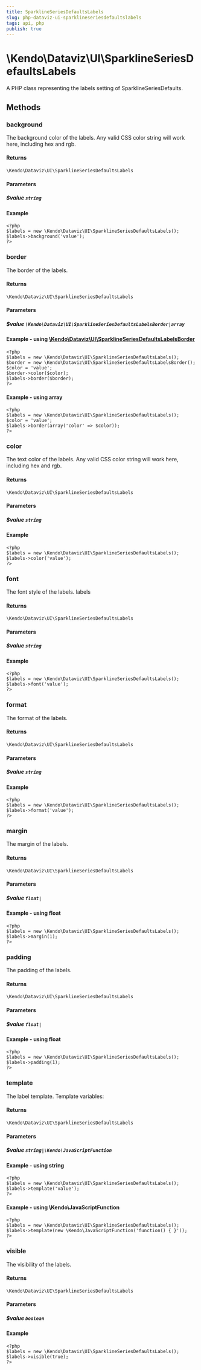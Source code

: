 ```yaml
---
title: SparklineSeriesDefaultsLabels
slug: php-dataviz-ui-sparklineseriesdefaultslabels
tags: api, php
publish: true
---
```


# \Kendo\Dataviz\UI\SparklineSeriesDefaultsLabels

A PHP class representing the labels setting of SparklineSeriesDefaults.


## Methods

### background
The background color of the labels. Any valid CSS color string will work here,
including hex and rgb.

#### Returns
`\Kendo\Dataviz\UI\SparklineSeriesDefaultsLabels`

#### Parameters

##### $value `string`



#### Example 
    <?php
    $labels = new \Kendo\Dataviz\UI\SparklineSeriesDefaultsLabels();
    $labels->background('value');
    ?>

### border

The border of the labels.

#### Returns
`\Kendo\Dataviz\UI\SparklineSeriesDefaultsLabels`

#### Parameters

##### $value `\Kendo\Dataviz\UI\SparklineSeriesDefaultsLabelsBorder|array`


#### Example - using [\Kendo\Dataviz\UI\SparklineSeriesDefaultsLabelsBorder](/api/wrappers/php/Kendo/Dataviz/UI/SparklineSeriesDefaultsLabelsBorder)
    <?php
    $labels = new \Kendo\Dataviz\UI\SparklineSeriesDefaultsLabels();
    $border = new \Kendo\Dataviz\UI\SparklineSeriesDefaultsLabelsBorder();
    $color = 'value';
    $border->color($color);
    $labels->border($border);
    ?>

#### Example - using array

    <?php
    $labels = new \Kendo\Dataviz\UI\SparklineSeriesDefaultsLabels();
    $color = 'value';
    $labels->border(array('color' => $color));
    ?>

### color
The text color of the labels. Any valid CSS color string will work here, including hex
and rgb.

#### Returns
`\Kendo\Dataviz\UI\SparklineSeriesDefaultsLabels`

#### Parameters

##### $value `string`



#### Example 
    <?php
    $labels = new \Kendo\Dataviz\UI\SparklineSeriesDefaultsLabels();
    $labels->color('value');
    ?>

### font
The font style of the labels.
labels

#### Returns
`\Kendo\Dataviz\UI\SparklineSeriesDefaultsLabels`

#### Parameters

##### $value `string`



#### Example 
    <?php
    $labels = new \Kendo\Dataviz\UI\SparklineSeriesDefaultsLabels();
    $labels->font('value');
    ?>

### format
The format of the labels.

#### Returns
`\Kendo\Dataviz\UI\SparklineSeriesDefaultsLabels`

#### Parameters

##### $value `string`



#### Example 
    <?php
    $labels = new \Kendo\Dataviz\UI\SparklineSeriesDefaultsLabels();
    $labels->format('value');
    ?>

### margin
The margin of the labels.

#### Returns
`\Kendo\Dataviz\UI\SparklineSeriesDefaultsLabels`

#### Parameters

##### $value `float|`



#### Example  - using float
    <?php
    $labels = new \Kendo\Dataviz\UI\SparklineSeriesDefaultsLabels();
    $labels->margin(1);
    ?>

### padding
The padding of the labels.

#### Returns
`\Kendo\Dataviz\UI\SparklineSeriesDefaultsLabels`

#### Parameters

##### $value `float|`



#### Example  - using float
    <?php
    $labels = new \Kendo\Dataviz\UI\SparklineSeriesDefaultsLabels();
    $labels->padding(1);
    ?>

### template
The label template.
Template variables:

#### Returns
`\Kendo\Dataviz\UI\SparklineSeriesDefaultsLabels`

#### Parameters

##### $value `string|\Kendo\JavaScriptFunction`



#### Example  - using string
    <?php
    $labels = new \Kendo\Dataviz\UI\SparklineSeriesDefaultsLabels();
    $labels->template('value');
    ?>

#### Example  - using \Kendo\JavaScriptFunction
    <?php
    $labels = new \Kendo\Dataviz\UI\SparklineSeriesDefaultsLabels();
    $labels->template(new \Kendo\JavaScriptFunction('function() { }'));
    ?>

### visible
The visibility of the labels.

#### Returns
`\Kendo\Dataviz\UI\SparklineSeriesDefaultsLabels`

#### Parameters

##### $value `boolean`



#### Example 
    <?php
    $labels = new \Kendo\Dataviz\UI\SparklineSeriesDefaultsLabels();
    $labels->visible(true);
    ?>

 
